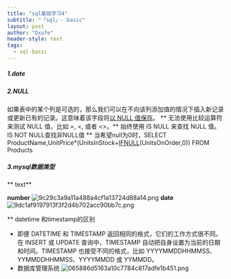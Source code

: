 ```yaml
---
title: "sql基础学习4"
subtitle: "「sql」- basic"
layout: post
author: "Dxufe"
header-style: text
tags:
  - sql-basic
---
```

##### 1.date

##### 2.NULL
   如果表中的某个列是可选的，那么我们可以在不向该列添加值的情况下插入新记录或更新已有的记录。这意味着该字段将<u>以 NULL 值保存</u>。
 **  无法使用比较运算符来测试 NULL 值，比如 =, <, 或者 <>。** 始终使用 IS NULL 来查找 NULL 值。IS NOT NULL查找非NULL值 **
    当希望null为0时，SELECT ProductName,UnitPrice*(UnitsInStock+<u>IFNULL</u>(UnitsOnOrder,0)) FROM Products
##### 3.mysql数据类型
** text**

**number**
 ![9c29c3a9a11a488a4cf1a13724d88a14.png](en-resource://database/1000:1)
 **date**
 ![9dc1af9197913f3f2d4b702acc90bb7c.png](en-resource://database/1002:1)
 
 ** datetime 和timestamp的区别
 
* 即便 DATETIME 和 TIMESTAMP 返回相同的格式，它们的工作方式很不同。在 INSERT 或 UPDATE 查询中，TIMESTAMP 自动把自身设置为当前的日期和时间。TIMESTAMP 也接受不同的格式，比如 YYYYMMDDHHMMSS、YYMMDDHHMMSS、YYYYMMDD 或 YYMMDD。
* 数据库管理系统
![065886d5163a10c7784c817adfe1b451.png](en-resource://database/1004:1)
